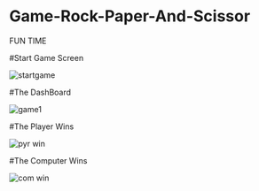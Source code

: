 # Game-Rock-Paper-And-Scissor
FUN TIME

#Start Game Screen

![startgame](https://user-images.githubusercontent.com/60057329/72710545-59213f00-3b8d-11ea-94a7-346295b0ad87.PNG)


#The DashBoard

![game1](https://user-images.githubusercontent.com/60057329/72710640-8cfc6480-3b8d-11ea-9ecb-ad254c5e12e6.PNG)


#The Player Wins

![pyr win](https://user-images.githubusercontent.com/60057329/72710743-bd440300-3b8d-11ea-9b4c-577a94152d93.PNG)



#The Computer Wins

![com win](https://user-images.githubusercontent.com/60057329/72710720-b2896e00-3b8d-11ea-833b-6e2bb3251d8d.PNG)

